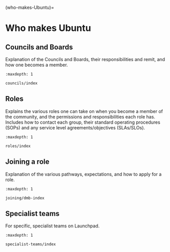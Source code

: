 (who-makes-Ubuntu)=
# Who makes Ubuntu


## Councils and Boards

Explanation of the Councils and Boards, their responsibilities and remit, and
how one becomes a member.

```{toctree}
:maxdepth: 1

councils/index
```


## Roles

Explains the various roles one can take on when you become a member of the
community, and the permissions and responsibilities each role has.
Includes how to contact each group, their standard operating procedures (SOPs)
and any service level agreements/objectives (SLAs/SLOs).

```{toctree}
:maxdepth: 1

roles/index
```


## Joining a role

Explanation of the various pathways, expectations, and how to apply for a role.

```{toctree}
:maxdepth: 1

joining/dmb-index
```

## Specialist teams

For specific, specialist teams on Launchpad.

```{toctree}
:maxdepth: 1

specialist-teams/index
```
